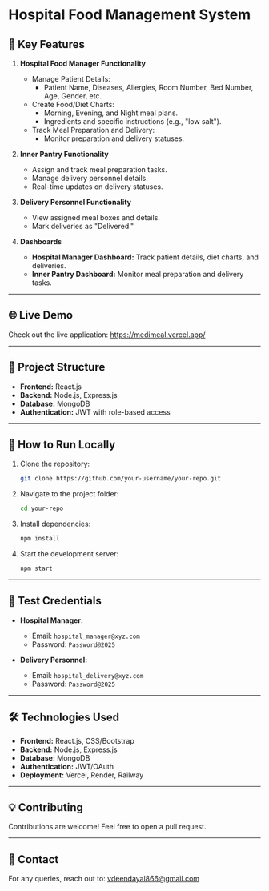 # Hospital Food Management System

## 🚀 Key Features
1. **Hospital Food Manager Functionality**
   - Manage Patient Details:
     - Patient Name, Diseases, Allergies, Room Number, Bed Number, Age, Gender, etc.
   - Create Food/Diet Charts:
     - Morning, Evening, and Night meal plans.
     - Ingredients and specific instructions (e.g., "low salt").
   - Track Meal Preparation and Delivery:
     - Monitor preparation and delivery statuses.

2. **Inner Pantry Functionality**
   - Assign and track meal preparation tasks.
   - Manage delivery personnel details.
   - Real-time updates on delivery statuses.

3. **Delivery Personnel Functionality**
   - View assigned meal boxes and details.
   - Mark deliveries as "Delivered."

4. **Dashboards**
   - **Hospital Manager Dashboard:** Track patient details, diet charts, and deliveries.
   - **Inner Pantry Dashboard:** Monitor meal preparation and delivery tasks.

---

## 🌐 Live Demo
Check out the live application: https://medimeal.vercel.app/

---

## 📂 Project Structure
- **Frontend:** React.js
- **Backend:** Node.js, Express.js
- **Database:** MongoDB
- **Authentication:** JWT with role-based access

---

## 🚦 How to Run Locally
1. Clone the repository:
   ```bash
   git clone https://github.com/your-username/your-repo.git
   ```
2. Navigate to the project folder:
   ```bash
   cd your-repo
   ```
3. Install dependencies:
   ```bash
   npm install
   ```
4. Start the development server:
   ```bash
   npm start
   ```

---

## 🔑 Test Credentials
- **Hospital Manager:**
  - Email: `hospital_manager@xyz.com`
  - Password: `Password@2025`

- **Delivery Personnel:**
  - Email: `hospital_delivery@xyz.com`
  - Password: `Password@2025`

---

## 🛠 Technologies Used
- **Frontend:** React.js, CSS/Bootstrap
- **Backend:** Node.js, Express.js
- **Database:** MongoDB
- **Authentication:** JWT/OAuth
- **Deployment:** Vercel, Render, Railway

---

## 💡 Contributing
Contributions are welcome! Feel free to open a pull request.

---

## 📧 Contact
For any queries, reach out to: vdeendayal866@gmail.com
